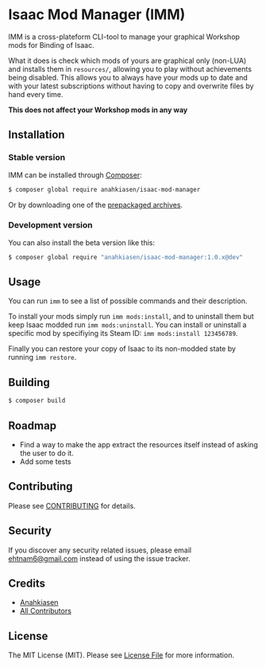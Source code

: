 # Isaac Mod Manager (IMM)

IMM is a cross-plateform CLI-tool to manage your graphical Workshop mods for Binding of Isaac.

What it does is check which mods of yours are graphical only (non-LUA) and installs them in `resources/`, allowing you to play without achievements being disabled.
This allows you to always have your mods up to date and with your latest subscriptions without having to copy and overwrite files by hand every time.

**This does not affect your Workshop mods in any way**

## Installation

### Stable version

IMM can be installed through [Composer](https://getcomposer.org/):

```bash
$ composer global require anahkiasen/isaac-mod-manager
```

Or by downloading one of the [prepackaged archives](https://github.com/Anahkiasen/isaac-mod-manager/releases).

### Development version

You can also install the beta version like this:

```bash
$ composer global require "anahkiasen/isaac-mod-manager:1.0.x@dev"
```

## Usage

You can run `imm` to see a list of possible commands and their description. 

To install your mods simply run `imm mods:install`, and to uninstall them but keep Isaac modded run `imm mods:uninstall`.
You can install or uninstall a specific mod by specifiying its Steam ID: `imm mods:install 123456789`.

Finally you can restore your copy of Isaac to its non-modded state by running `imm restore`.

## Building

``` bash
$ composer build
```

## Roadmap

- Find a way to make the app extract the resources itself instead of asking the user to do it.
- Add some tests

## Contributing

Please see [CONTRIBUTING](CONTRIBUTING.md) for details.

## Security

If you discover any security related issues, please email ehtnam6@gmail.com instead of using the issue tracker.

## Credits

- [Anahkiasen](https://github.com/Anahkiasen)
- [All Contributors](https://github.com/anahkiasen/isaac-mod-manager/contributors)

## License

The MIT License (MIT). Please see [License File](LICENSE) for more information.
